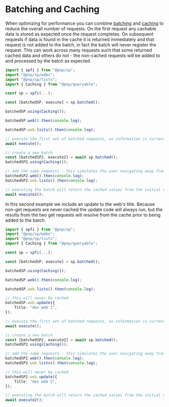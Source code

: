 # Batching and Caching

When optimizing for performance you can combine [batching](batching.md) and [caching](../queryable/behaviors.md#caching) to reduce the overall number of requests. On the first request any cachable data is stored as expected once the request completes. On subsequent requests if data is found in the cache it is returned immediately and that request is not added to the batch, in fact the batch will never register the request. This can work across many requests such that some returned cached data and others do not - the non-cached requests will be added to and processed by the batch as expected.

```TypeScript
import { spfi } from "@pnp/sp";
import "@pnp/sp/webs";
import "@pnp/sp/lists";
import { Caching } from "@pnp/queryable";

const sp = spfi(...);

const [batchedSP, execute] = sp.batched();

batchedSP.using(Caching());

batchedSP.web().then(console.log);

batchedSP.web.lists().then(console.log);

// execute the first set of batched requests, no information is currently cached
await execute();

// create a new batch
const [batchedSP2, execute2] = await sp.batched();
batchedSP2.using(Caching());

// add the same requests - this simulates the user navigating away from or reloading the page
batchedSP2.web().then(console.log);
batchedSP2.web.lists().then(console.log);

// executing the batch will return the cached values from the initial requests
await execute2();
```

In this second example we include an update to the web's title. Because non-get requests are never cached the update code will always run, but the results from the two get requests will resolve from the cache prior to being added to the batch.

```TypeScript
import { spfi } from "@pnp/sp";
import "@pnp/sp/webs";
import "@pnp/sp/lists";
import { Caching } from "@pnp/queryable";

const sp = spfi(...);

const [batchedSP, execute] = sp.batched();

batchedSP.using(Caching());

batchedSP.web().then(console.log);

batchedSP.web.lists().then(console.log);

// this will never be cached
batchedSP.web.update({
    Title: "dev web 1",
});

// execute the first set of batched requests, no information is currently cached
await execute();

// create a new batch
const [batchedSP2, execute2] = await sp.batched();
batchedSP2.using(Caching());

// add the same requests - this simulates the user navigating away from or reloading the page
batchedSP2.web().then(console.log);
batchedSP2.web.lists().then(console.log);

// this will never be cached
batchedSP2.web.update({
    Title: "dev web 2",
});

// executing the batch will return the cached values from the initial requests
await execute2();
```
